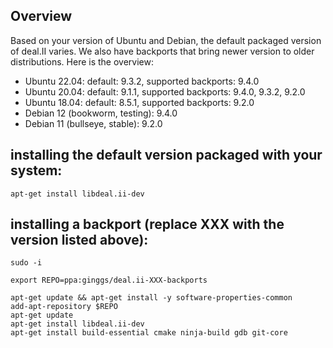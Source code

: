 ## Overview

Based on your version of Ubuntu and Debian, the default packaged version of deal.II varies. We also have backports that bring newer version to older distributions. Here is the overview:

- Ubuntu 22.04: default: 9.3.2, supported backports: 9.4.0
- Ubuntu 20.04: default: 9.1.1, supported backports: 9.4.0, 9.3.2, 9.2.0
- Ubuntu 18.04: default: 8.5.1, supported backports: 9.2.0
- Debian 12 (bookworm, testing): 9.4.0
- Debian 11 (bullseye, stable): 9.2.0

## installing the default version packaged with your system:
```
apt-get install libdeal.ii-dev
```


## installing a backport (replace XXX with the version listed above):

```
sudo -i

export REPO=ppa:ginggs/deal.ii-XXX-backports

apt-get update && apt-get install -y software-properties-common
add-apt-repository $REPO
apt-get update
apt-get install libdeal.ii-dev
apt-get install build-essential cmake ninja-build gdb git-core
```